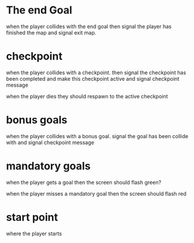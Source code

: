 # The end Goal

when the player collides with the end goal
then signal the player has finished the map
and signal exit map.

# checkpoint

when the player collides with a checkpoint. 
then signal the checkpoint has been completed
and make this checkpoint active
and signal checkpoint message

when the player dies
they should respawn to the active checkpoint 

# bonus goals

when the player collides with a bonus goal. 
signal the goal has been collide with
and signal checkpoint message

# mandatory goals

when the player gets a goal
then the screen should flash green?

when the player misses a mandatory goal 
then the screen should flash red

# start point

where the player starts